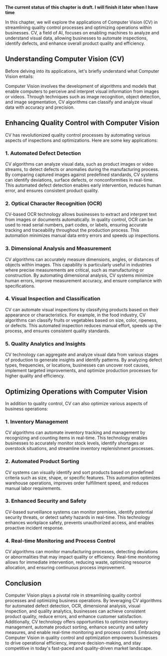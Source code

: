 **The current status of this chapter is draft. I will finish it later when I have time**

In this chapter, we will explore the applications of Computer Vision (CV) in streamlining quality control processes and optimizing operations within businesses. CV, a field of AI, focuses on enabling machines to analyze and understand visual data, allowing businesses to automate inspections, identify defects, and enhance overall product quality and efficiency.

Understanding Computer Vision (CV)
----------------------------------

Before delving into its applications, let's briefly understand what Computer Vision entails:

Computer Vision involves the development of algorithms and models that enable computers to perceive and interpret visual information from images or videos. Through techniques such as image recognition, object detection, and image segmentation, CV algorithms can classify and analyze visual data with accuracy and precision.

Enhancing Quality Control with Computer Vision
----------------------------------------------

CV has revolutionized quality control processes by automating various aspects of inspections and optimizations. Here are some key applications:

### 1. **Automated Defect Detection**

CV algorithms can analyze visual data, such as product images or video streams, to detect defects or anomalies during the manufacturing process. By comparing captured images against predefined standards, CV systems can identify deviations, surface defects, or nonconformities in real-time. This automated defect detection enables early intervention, reduces human error, and ensures consistent product quality.

### 2. **Optical Character Recognition (OCR)**

CV-based OCR technology allows businesses to extract and interpret text from images or documents automatically. In quality control, OCR can be used to read serial numbers, part codes, or labels, ensuring accurate tracking and traceability throughout the production process. This automation minimizes manual data entry errors and speeds up inspections.

### 3. **Dimensional Analysis and Measurement**

CV algorithms can accurately measure dimensions, angles, or distances of objects within images. This capability is particularly useful in industries where precise measurements are critical, such as manufacturing or construction. By automating dimensional analysis, CV systems minimize human errors, improve measurement accuracy, and ensure compliance with specifications.

### 4. **Visual Inspection and Classification**

CV can automate visual inspections by classifying products based on their appearance or characteristics. For example, in the food industry, CV algorithms can classify fruits or vegetables based on size, color, ripeness, or defects. This automated inspection reduces manual effort, speeds up the process, and ensures consistent quality standards.

### 5. **Quality Analytics and Insights**

CV technology can aggregate and analyze visual data from various stages of production to generate insights and identify patterns. By analyzing defect types, frequencies, or locations, businesses can uncover root causes, implement targeted improvements, and optimize production processes for higher quality and efficiency.

Optimizing Operations with Computer Vision
------------------------------------------

In addition to quality control, CV can also optimize various aspects of business operations:

### 1. **Inventory Management**

CV algorithms can automate inventory tracking and management by recognizing and counting items in real-time. This technology enables businesses to accurately monitor stock levels, identify shortages or overstock situations, and streamline inventory replenishment processes.

### 2. **Automated Product Sorting**

CV systems can visually identify and sort products based on predefined criteria such as size, shape, or specific features. This automation optimizes warehouse operations, improves order fulfillment speed, and reduces manual labor requirements.

### 3. **Enhanced Security and Safety**

CV-based surveillance systems can monitor premises, identify potential security threats, or detect safety hazards in real-time. This technology enhances workplace safety, prevents unauthorized access, and enables proactive incident response.

### 4. **Real-time Monitoring and Process Control**

CV algorithms can monitor manufacturing processes, detecting deviations or abnormalities that may impact quality or efficiency. Real-time monitoring allows for immediate intervention, reducing waste, optimizing resource allocation, and ensuring continuous process improvement.

Conclusion
----------

Computer Vision plays a pivotal role in streamlining quality control processes and optimizing business operations. By leveraging CV algorithms for automated defect detection, OCR, dimensional analysis, visual inspection, and quality analytics, businesses can achieve consistent product quality, reduce errors, and enhance customer satisfaction. Additionally, CV technology offers opportunities to optimize inventory management, automate product sorting, enhance security and safety measures, and enable real-time monitoring and process control. Embracing Computer Vision in quality control and optimization empowers businesses to drive operational efficiency, improve decision-making, and stay competitive in today's fast-paced and quality-driven market landscape.
